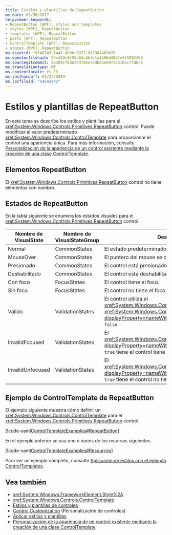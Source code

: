 ```yaml
---
title: Estilos y plantillas de RepeatButton
ms.date: 03/30/2017
helpviewer_keywords:
- RepeatButton [WPF], styles and templates
- styles [WPF], RepeatButton
- templates [WPF], RepeatButton
- parts [WPF], RepeatButton
- ControlTemplate [WPF], RepeatButton
- states [WPF], RepeatButton
ms.assetid: fd340743-f44f-4990-9077-085301469670
ms.openlocfilehash: 94cd49c0f55a04c4bfe1a1b86dd86fe3f5982360
ms.sourcegitcommit: 6b308cf6d627d78ee36dbbae8972a310ac7fd6c8
ms.translationtype: MT
ms.contentlocale: es-ES
ms.lasthandoff: 01/23/2019
ms.locfileid: "54541942"
---
```

# <a name="repeatbutton-syles-and-templates"></a>Estilos y plantillas de RepeatButton
En este tema se describe los estilos y plantillas para el <xref:System.Windows.Controls.Primitives.RepeatButton> control. Puede modificar el valor predeterminado <xref:System.Windows.Controls.ControlTemplate> para proporcionar el control una apariencia única. Para más información, consulte [Personalización de la apariencia de un control existente mediante la creación de una clase ControlTemplate](../../../../docs/framework/wpf/controls/customizing-the-appearance-of-an-existing-control.md).  
  
## <a name="repeatbutton-parts"></a>Elementos RepeatButton  
 El <xref:System.Windows.Controls.Primitives.RepeatButton> control no tiene elementos con nombre.  
  
## <a name="repeatbutton-states"></a>Estados de RepeatButton  
 En la tabla siguiente se enumera los estados visuales para el <xref:System.Windows.Controls.Primitives.RepeatButton> control.  
  
|Nombre de VisualState|Nombre de VisualStateGroup|Descripción|  
|-|-|-|  
|Normal|CommonStates|El estado predeterminado.|  
|MouseOver|CommonStates|El puntero del mouse se coloca sobre el control.|  
|Presionado|CommonStates|El control está presionado.|  
|Deshabilitado|CommonStates|El control está deshabilitado.|  
|Con foco|FocusStates|El control tiene el foco.|  
|Sin foco|FocusStates|El control no tiene el foco.|  
|Válido|ValidationStates|El control utiliza el <xref:System.Windows.Controls.Validation> clase y el <xref:System.Windows.Controls.Validation.HasError%2A?displayProperty=nameWithType> propiedad adjunta es `false`.|  
|InvalidFocused|ValidationStates|El <xref:System.Windows.Controls.Validation.HasError%2A?displayProperty=nameWithType> propiedad adjunta es `true` tiene el control tiene el foco.|  
|InvalidUnfocused|ValidationStates|El <xref:System.Windows.Controls.Validation.HasError%2A?displayProperty=nameWithType> propiedad adjunta es `true` tiene el control no tiene el foco.|  
  
## <a name="repeatbutton-controltemplate-example"></a>Ejemplo de ControlTemplate de RepeatButton  
 El ejemplo siguiente muestra cómo definir un <xref:System.Windows.Controls.ControlTemplate> para el <xref:System.Windows.Controls.Primitives.RepeatButton> control.  
  
 [!code-xaml[ControlTemplateExamples#RepeatButton](../../../../samples/snippets/csharp/VS_Snippets_Wpf/ControlTemplateExamples/CS/resources/scrollbar.xaml#repeatbutton)]  
  
 En el ejemplo anterior se usa uno o varios de los recursos siguientes.  
  
 [!code-xaml[ControlTemplateExamples#Resources](../../../../samples/snippets/csharp/VS_Snippets_Wpf/ControlTemplateExamples/CS/resources/shared.xaml#resources)]  
  
 Para ver un ejemplo completo, consulte [Aplicación de estilos con el ejemplo ControlTemplates](https://github.com/Microsoft/WPF-Samples/tree/master/Styles%20&%20Templates/IntroToStylingAndTemplating).  
  
## <a name="see-also"></a>Vea también
- <xref:System.Windows.FrameworkElement.Style%2A>
- <xref:System.Windows.Controls.ControlTemplate>
- [Estilos y plantillas de controles](../../../../docs/framework/wpf/controls/control-styles-and-templates.md)
- [Control Customization](../../../../docs/framework/wpf/controls/control-customization.md) (Personalización de controles)
- [Aplicar estilos y plantillas](../../../../docs/framework/wpf/controls/styling-and-templating.md)
- [Personalización de la apariencia de un control existente mediante la creación de una clase ControlTemplate](../../../../docs/framework/wpf/controls/customizing-the-appearance-of-an-existing-control.md)
